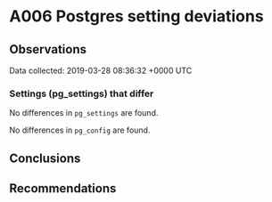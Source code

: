 # A006 Postgres setting deviations #

## Observations ##
Data collected: 2019-03-28 08:36:32 +0000 UTC  

### Settings (pg_settings) that differ ###

No differences in `pg_settings` are found.


No differences in `pg_config` are found.



## Conclusions ##


## Recommendations ##

